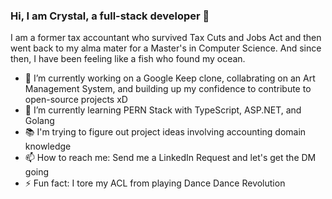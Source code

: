 ### Hi, I am Crystal, a full-stack developer 👋

I am a former tax accountant who survived Tax Cuts and Jobs Act and then went back to my alma mater for a Master's in Computer Science. And since then, I have been feeling like a fish who found my ocean. 

- 🔭 I’m currently working on a Google Keep clone, collabrating on an Art Management System, and building up my confidence to contribute to open-source projects xD
- 🌱 I’m currently learning PERN Stack with TypeScript, ASP.NET, and Golang
- 📚 I'm trying to figure out project ideas involving accounting domain knowledge
- 📫 How to reach me: Send me a LinkedIn Request and let's get the DM going
- ⚡ Fun fact: I tore my ACL from playing Dance Dance Revolution
